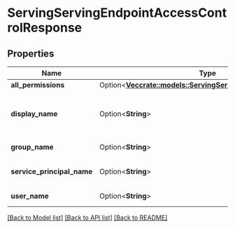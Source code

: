 # ServingServingEndpointAccessControlResponse

## Properties

Name | Type | Description | Notes
------------ | ------------- | ------------- | -------------
**all_permissions** | Option<[**Vec<crate::models::ServingServingEndpointPermission>**](ServingServingEndpointPermission.md)> |  | [optional]
**display_name** | Option<**String**> | Display name of the user or service principal. | [optional]
**group_name** | Option<**String**> | name of the group | [optional]
**service_principal_name** | Option<**String**> | Name of the service principal. | [optional]
**user_name** | Option<**String**> | name of the user | [optional]

[[Back to Model list]](../README.md#documentation-for-models) [[Back to API list]](../README.md#documentation-for-api-endpoints) [[Back to README]](../README.md)


